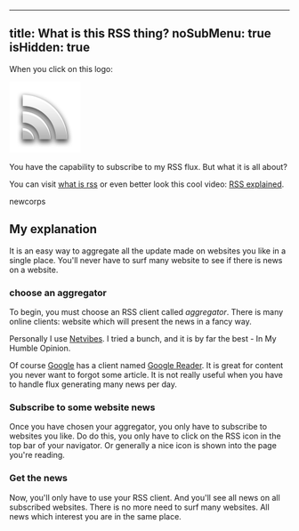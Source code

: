 -----
title: What is this RSS thing?
noSubMenu: true
isHidden: true
-----

When you click on this logo: 

<img src="/Scratch/img/menu/rss-128.png" alt="rss"/>

You have the capability to subscribe to my RSS flux. But what it is all about?


You can visit [what is rss](http://www.whatisrss.com) or even better look this cool video: [RSS explained](http://www.youtube.com/watch?v=0klgLsSxGsU). 

newcorps

## My explanation

It is an easy way to aggregate all the update made on websites you like in a single place. You'll never have to surf many website to see if there is news on a website. 

### choose an aggregator

To begin, you must choose an RSS client called *aggregator*. There is many online clients: website which will present the news in a fancy way.

Personally I use [Netvibes](http://netvibes.com). I tried a bunch, and it is by far the best - In My Humble Opinion.

Of course [Google](http://google.com) has a client named [Google Reader](http://google.com/reader).
It is great for content you never want to forgot some article. It is not really useful when you have to handle flux generating many news per day. 

### Subscribe to some website news

Once you have chosen your aggregator, you only have to subscribe to websites you like. Do do this, you only have to click on the RSS icon in the top bar of your navigator. Or generally a nice icon is shown into the page you're reading.

### Get the news

Now, you'll only have to use your RSS client. And you'll see all news on all subscribed websites. There is no more need to surf many websites. All news which interest you are in the same place.
